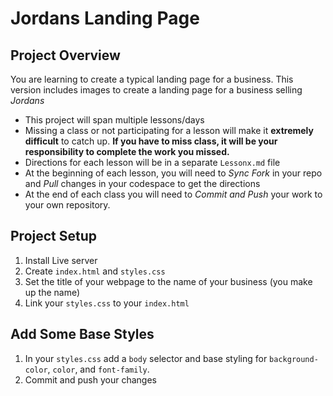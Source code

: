 # Jordans Landing Page

## Project Overview
You are learning to create a typical landing page for a business. This version includes images to create a landing page for a business selling *Jordans*
- This project will span multiple lessons/days
- Missing a class or not participating for a lesson will make it **extremely difficult** to catch up. **If you have to miss class, it will be your responsibility to complete the work you missed.**
- Directions for each lesson will be in a separate ```Lessonx.md``` file
- At the beginning of each lesson, you will need to *Sync Fork* in your repo and *Pull* changes in your codespace to get the directions
- At the end of each class you will need to *Commit and Push* your work to your own repository.

## Project Setup
1. Install Live server
2. Create ```index.html``` and ```styles.css```
3. Set the title of your webpage to the name of your business (you make up the name)
4. Link your ```styles.css``` to your ```index.html```

## Add Some Base Styles
1. In your ```styles.css``` add a ```body``` selector and base styling for ```background-color```, ```color```, and ```font-family```. 
2. Commit and push your changes
